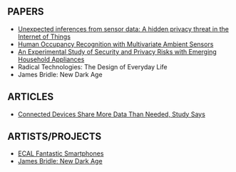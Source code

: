 ## PAPERS

- [Unexpected inferences from sensor data: A hidden privacy threat in the Internet of Things](https://github.com/Maximaaal/graduation/blob/main/docs/resources/UnexpectedInferencesFromSensor.pdf)
- [Human Occupancy Recognition with Multivariate Ambient Sensors](https://github.com/Maximaaal/graduation/blob/main/docs/resources/Human_occupancy_recognition_with_multivariate_ambient_sensors.pdf)
- [An Experimental Study of Security and Privacy Risks with Emerging Household Appliances](https://github.com/Maximaaal/graduation/blob/main/docs/resources/An_experimental_study_of_security_and_privacy_risks_with_emerging_household_appliances.pdf) 
- Radical Technologies: The Design of Everyday Life
- James Bridle: New Dark Age



## ARTICLES

- [Connected Devices Share More Data Than Needed, Study Says](https://www.consumerreports.org/privacy/connected-devices-share-more-data-than-needed-study-says-a7015033345/)



## ARTISTS/PROJECTS

- [ECAL Fantastic Smartphones](https://vimeo.com/592151471)
- [James Bridle: New Dark Age](https://jamesbridle.com/works/state-of-sin)

